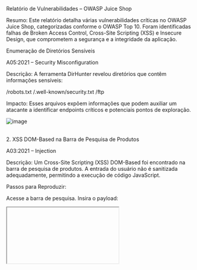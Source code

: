 Relatório de Vulnerabilidades – OWASP Juice Shop

Resumo:
Este relatório detalha várias vulnerabilidades críticas no OWASP Juice Shop, categorizadas conforme o OWASP Top 10. Foram identificadas falhas de Broken Access Control, Cross-Site Scripting (XSS) e Insecure Design, que comprometem a segurança e a integridade da aplicação.

Enumeração de Diretórios Sensíveis

A05:2021 – Security Misconfiguration

Descrição:
A ferramenta DirHunter revelou diretórios que contêm informações sensíveis:

/robots.txt
/.well-known/security.txt
/ftp

Impacto:
Esses arquivos expõem informações que podem auxiliar um atacante a identificar endpoints críticos e potenciais pontos de exploração.

![image](https://github.com/user-attachments/assets/64b93620-0a2e-4f6d-a8d6-e396f8cee894)

<br>
2. XSS DOM-Based na Barra de Pesquisa de Produtos

A03:2021 – Injection

Descrição:
Um Cross-Site Scripting (XSS) DOM-Based foi encontrado na barra de pesquisa de produtos. A entrada do usuário não é sanitizada adequadamente, permitindo a execução de código JavaScript.

Passos para Reproduzir:

Acesse a barra de pesquisa.
Insira o payload:
  <iframe src="javascript:alert('teste')">

A execução do código JavaScript é acionada.

Impacto:
Permite que scripts maliciosos sejam executados no navegador do usuário, comprometendo a integridade da aplicação.

![image](https://github.com/user-attachments/assets/3953128b-66fc-46eb-abbc-e779822f0110)



XSS Reflected no Endpoint /track-result

A03:2021 – Injection

Descrição:
O endpoint /track-result apresenta uma vulnerabilidade de XSS refletido, permitindo a execução de JavaScript via o parâmetro id.

Passos para Reproduzir:

Navegue até /track-result?id=<payload>.
Use o payload:
  <iframe src="javascript:alert('XSS')">

O JavaScript é executado no navegador.

Impacto:
Scripts maliciosos podem ser refletidos e executados, comprometendo os usuários.


![image](https://github.com/user-attachments/assets/94cd8e85-ea51-4d5e-8f56-d66f8e71ab4e)

tentei o memso payload do iframe e...
![image](https://github.com/user-attachments/assets/a3d7205b-040b-4e12-910d-73aacebac132)

olha lá, conseguimos ativar o motor javascript do navegador, logo, encontramos um XSS Reflected

![image](https://github.com/user-attachments/assets/dd3f0ec8-e2af-4d92-9582-de291b904bed)





Bypass de Validação de Feedback (Broken Access Control)

A01:2021 – Broken Access Control
A04:2021 – Insecure Design

Descrição:
O feedback exige a seleção de estrelas, mas a validação ocorre apenas no frontend. Através do DevTools, o atributo disabled foi modificado, permitindo enviar um feedback sem estrelas.

Passos para Reproduzir:

Abra o DevTools e remova o atributo disabled do botão.
Envie o feedback sem selecionar estrelas.

Impacto:
A ausência de validação no backend compromete a integridade dos dados de feedback.

![image](https://github.com/user-attachments/assets/a774a46d-498a-4e83-8478-a87fc40b7bd6)

usei a dev tools para procurar se essa validação é feita do lado do cliente (navegador) ou no lado do server

![image](https://github.com/user-attachments/assets/a6feda3a-af15-446d-850d-020962f008ef)

então pensei, o que acontece se eu alterar esse parâmetro de disable para enable?

![image](https://github.com/user-attachments/assets/5752f037-794a-4629-9863-22a1486174e3)

deu certo, burlamos a validação do botão, será que vamos conseguir enviar comentário sem estrela?

![image](https://github.com/user-attachments/assets/89ee4912-7ef5-4534-ab67-3cb6fec13d61)

feedback enviado.

Inseguranças no design ocorrem quando o sistema é projetado sem as proteções adequadas para cenários possíveis. Nesse caso, confiar na validação do frontend para forçar uma avaliação mínima de uma estrela é um design inseguro.



Manipulação de Avaliação de Usuário (Forged Review)

A01:2021 – Broken Access Control

Descrição:
Ao enviar uma avaliação de produto, o campo author pode ser modificado, permitindo falsificar o autor da avaliação.

Passos para Reproduzir:

Intercepte a requisição POST para /rest/products/1/reviews.
Modifique o campo author para um e-mail alternativo.
Envie a requisição.

Impacto:
Permite a falsificação de avaliações, comprometendo a autenticidade dos feedbacks.

![image](https://github.com/user-attachments/assets/cd22604c-c120-40d9-bb23-7bb6f608a95e)

![image](https://github.com/user-attachments/assets/84ef5964-b46d-4859-83b4-24e22b59f72a)

enviei um comentário de teste usando o burp suite para interceptar a request

![image](https://github.com/user-attachments/assets/4b9b7882-e4d3-4088-9fae-4884f1a60862)

agora, vamos para o burp analisar como a aplicação se comporta por trás das câmeras

![image](https://github.com/user-attachments/assets/bdca5642-dc4c-47a6-afe3-32b7a14bfa69)

Nota-se que temos o parâmetro message e author, mas aos olhos de como deve funcionar, só temos um input para receber os dados do message e não do author. Mas o que acontece se eu tentar alterar esse author antes da requisião chegar lá?

Usando o burp suite como proxy para interceptar eses request alterei o author

![image](https://github.com/user-attachments/assets/abaa7dfa-c5bb-4d80-a690-bdc61edcfa3c)

após dar enter, voltei ao navegador para verificar oq aconteceu e conseguimos mais uma vez.

![image](https://github.com/user-attachments/assets/9b792cf1-0c1b-479c-903f-6c5b123255dd)

Encontramos mais uma vulnerabilidade de Broken Access Control.


Registro de Conta com Privilégios de Administrador
Categoria OWASP: A01:2021 – Broken Access Control

Descrição:
Durante o registro, o campo role pode ser modificado para criar uma conta com privilégios de administrador, ignorando as restrições normais.

Passos para Reproduzir:

Intercepte a requisição POST para /api/Users ao registrar um novo usuário.
Adicione o campo "role": "admin" no payload da requisição.
Envie a requisição modificada.

Impacto:
Permite que usuários comuns se registrem como administradores, comprometendo a segurança da aplicação.


simulei um registro de um user:

![image](https://github.com/user-attachments/assets/45b30949-13bc-4189-bee7-71f7dcef74ae)

vamos analistar por trás das cameras como está sendo feita essa resquest

![image](https://github.com/user-attachments/assets/7fa571ac-5d20-4f64-8f55-b90ac06f7be2)

vemos que estamos mandando um POST para /api/users quando vamos criar um usuário comum. Nota-se que na response dessa request, ele nos mostra um parâmetro que nao tem no lado do cliente. Mas será mesmo? Vamo ver se está fazendo as validações corretas. Bora adicionar esse parâmtro role na request, mas no lugar de costumer, irei colocar "admin".


![image](https://github.com/user-attachments/assets/24593214-02b1-40a8-bd98-ff620e23451c)

dei enter. Vamos lá conferir se criamos o usuário com permissões de admin

![image](https://github.com/user-attachments/assets/cb68bb1e-cb5f-4047-9f98-164f6622d2bf)

olhá só, retornou 200, vamos conferir no navegador

![image](https://github.com/user-attachments/assets/5c670591-06cf-4f21-951e-229bdfabe865)


logamos.

![image](https://github.com/user-attachments/assets/f9e905fd-9c08-4f43-b2e7-4b5f00b1b94c)




Conclusão e Recomendações
Resumo das Vulnerabilidades Identificadas:

Security Misconfiguration em arquivos e diretórios públicos.
Vulnerabilidades de Injection (XSS DOM-Based e Reflected).
Broken Access Control e Insecure Design em validações e permissões de feedbacks e contas.
Recomendações:

Aplicar validações de acesso no backend: Assegure que valores de role e author sejam controlados pelo servidor.
Sanitizar todas as entradas de usuário: Para prevenir ataques XSS, todas as entradas devem ser sanitizadas.
Melhorar a segurança de diretórios públicos: Proteja arquivos que contenham informações sensíveis.
Fortalecer as validações de feedbacks: Assegure que feedbacks inválidos não sejam processados pelo servidor.

